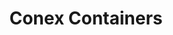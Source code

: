 ---
title: "Conex Containers"
description: "When you need serious protection for serious materials. These self-powered units climate-guard everything inside. If it can melt, warp, or spoil, we've got it covered."
image: "../../assets/uploads/hero-trailer.jpg"
features:
  - "Live dashboards, text message/email alerts, and HD cameras"
  - "Zero reliance on site utilities or half-wired temp poles"
  - "Lock temps and humidity to spec with precision control"
  - "Mobile storage trims handling, warehousing, and damage expenses"
specifications:
  - label: "Length"
    value: "20 to 40 feet"
  - label: "Height"
    value: "8 to 9 feet 5 inches"
  - label: "Width"
    value: "8 feet"
  - label: "Power"
    value: "On-board generator with shore-power backup"
  - label: "Climate Control"
    value: "Commercial-grade HVAC with humidity control"
order_button_text: "Get Container Quote"
--- 